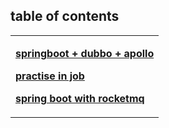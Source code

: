 ## table of contents


<table border="0">
  <tr>
    <td width="100%">
      <p><b>
      <a href="./springboot-dubbo-apollo.html">springboot + dubbo + apollo</a>
      </b></p>
      <p><b>
      <a href="./practise-job.html">practise in job</a>
      </b></p>
      <p><b>
      <a href="./spring-boot-rocketmq.html">spring boot with rocketmq</a>
      </b></p>
    </td>
  </tr>
</table>
